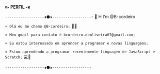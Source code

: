 **ฅ- PERFIL -ฅ**

`------------------◖🌑◗------------------`- 👋 H I’m @B-cordeiro


`¤ Olá eu me chamo @B-cordeiro;` 👋👋

`¤ Meu gmail para contato é bcordeiro.deoliveira07@gmail.com;`

`¤ Eu estou interessado em aprender a programar e novas linguagens;`

`¤ Estou aprendendo a programar recentemente
 linguagem de JavaScript e Scratch;` 💻👾



`------------------◖🌑◗------------------`
